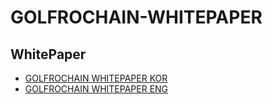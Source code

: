 # GOLFROCHAIN-WHITEPAPER

## WhitePaper
- [GOLFROCHAIN WHITEPAPER KOR](./Golfrochain_Whitepaper_kr_1.1.pdf)
- [GOLFROCHAIN WHITEPAPER ENG](./Golfrochain_Whitepaper_eng_1.0.pdf)
